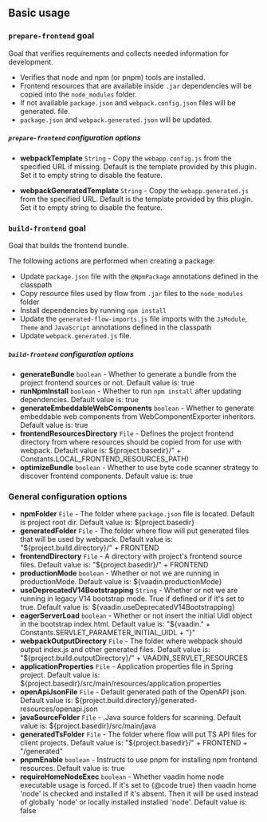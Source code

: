 ## Basic usage

### `prepare-frontend` goal
Goal that verifies requirements and collects needed information for development.

* Verifies that node and npm (or pnpm) tools are installed.
* Frontend resources that are available inside `.jar` dependencies will
be copied into the `node_modules` folder.
* If not available `package.json` and `webpack.config.json` files will be generated.
file.
* `package.json` and `webpack.generated.json` will be updated.

##### `prepare-frontend` configuration options
* **webpackTemplate** `String` - Copy the `webapp.config.js` from the specified URL if missing. Default is
     the template provided by this plugin. Set it to empty string to disable
     the feature.

* **webpackGeneratedTemplate** `String` - Copy the `webapp.generated.js` from the specified URL. Default is the
     template provided by this plugin. Set it to empty string to disable the
     feature.

### `build-frontend` goal
Goal that builds the frontend bundle.

The following actions are performed when creating a package:
* Update `package.json` file with the `@NpmPackage`
 annotations defined in the classpath
* Copy resource files used by flow from `.jar` files to the `node_modules`
 folder
* Install dependencies by running `npm install`
* Update the `generated-flow-imports.js` file imports with the
 `JsModule`, `Theme` and `JavaScript` annotations defined in
 the classpath
* Update `webpack.generated.js` file.

##### `build-frontend` configuration options
* **generateBundle** `boolean` - Whether to generate a bundle from the project frontend sources or not.
 Default value is: true
* **runNpmInstall** `boolean` - Whether to run <code>npm install</code> after updating dependencies.
 Default value is: true
* **generateEmbeddableWebComponents** `boolean` - Whether to generate embeddable web components from WebComponentExporter inheritors.
 Default value is: true
* **frontendResourcesDirectory** `File` - Defines the project frontend directory from where resources should be copied from for use with webpack.
 Default value is: ${project.basedir}/" + Constants.LOCAL_FRONTEND_RESOURCES_PATH)
* **optimizeBundle** `boolean` - Whether to use byte code scanner strategy to discover frontend components.
 Default value is: true

### General configuration options
* **npmFolder** `File` - The folder where `package.json` file is located. Default is project root dir.
 Default value is: ${project.basedir}
* **generatedFolder** `File` - The folder where flow will put generated files that will be used by webpack.
 Default value is: "${project.build.directory}/" + FRONTEND
* **frontendDirectory** `File` - A directory with project's frontend source files.
 Default value is: "${project.basedir}/" + FRONTEND
* **productionMode** `boolean` - Whether or not we are running in productionMode.
 Default value is: ${vaadin.productionMode}
* **useDeprecatedV14Bootstrapping** `String` - Whether or not we are running in legacy V14 bootstrap mode. True if defined or if it's set to true.
 Default value is: ${vaadin.useDeprecatedV14Bootstrapping}
* **eagerServerLoad** `boolean` - Whether or not insert the initial Uidl object in the bootstrap index.html.
 Default value is: "${vaadin." + Constants.SERVLET_PARAMETER_INITIAL_UIDL + "}"
* **webpackOutputDirectory** `File` - The folder where webpack should output index.js and other generated files.
 Default value is: "${project.build.outputDirectory}/" + VAADIN_SERVLET_RESOURCES
* **applicationProperties** `File` - Application properties file in Spring project.
 Default value is: ${project.basedir}/src/main/resources/application.properties
* **openApiJsonFile** `File` - Default generated path of the OpenAPI json.
 Default value is: ${project.build.directory}/generated-resources/openapi.json
* **javaSourceFolder** `File` - .Java source folders for scanning.
 Default value is: ${project.basedir}/src/main/java
* **generatedTsFolder** `File` - The folder where flow will put TS API files for client projects.
 Default value is: "${project.basedir}/" + FRONTEND + "/generated"
* **pnpmEnable** `boolean` - Instructs to use pnpm for installing npm frontend resources.
 Default value is: true
* **requireHomeNodeExec** `boolean` - Whether vaadin home node executable usage is forced. 
 If it's set to {@code true} then vaadin home 'node' is checked and installed if it's absent. 
 Then it will be used instead of globally 'node' or locally installed installed 'node'.
 Default value is: false
